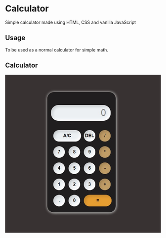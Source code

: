 # Calculator 

Simple calculator made using HTML, CSS and vanilla JavaScript 

## Usage

To be used as a normal calculator for simple math.

## Calculator
![Calculator page](https://github.com/Loudmar/Calculator/blob/main/calculator.jpg)
